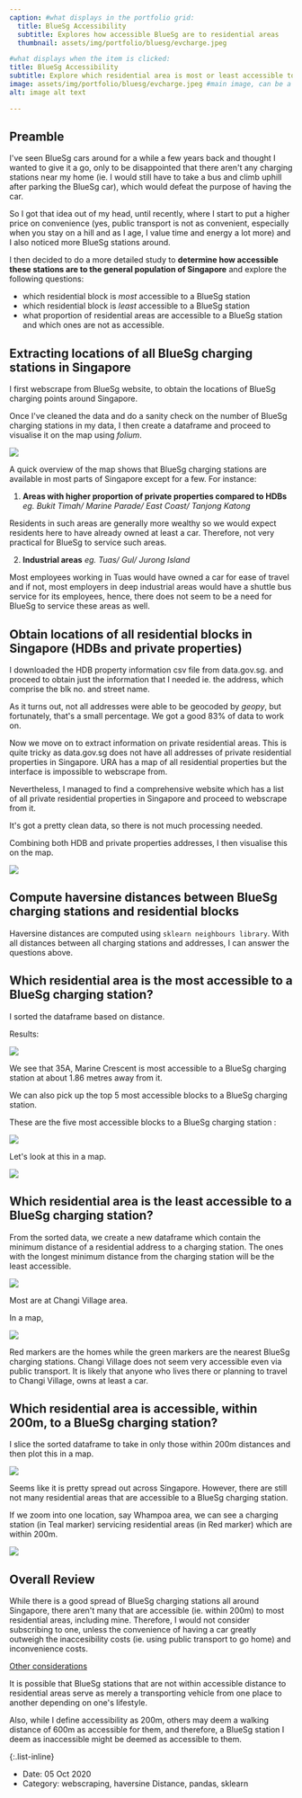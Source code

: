 ```yaml
---
caption: #what displays in the portfolio grid:
  title: BlueSg Accessibility
  subtitle: Explores how accessible BlueSg are to residential areas
  thumbnail: assets/img/portfolio/bluesg/evcharge.jpeg

#what displays when the item is clicked:
title: BlueSg Accessibility
subtitle: Explore which residential area is most or least accessible to a BlueSg station and which proportion of residential areas are accessible to a BlueSg stations and which ones are not as accessible.
image: assets/img/portfolio/bluesg/evcharge.jpeg #main image, can be a link or a file in assets/img/portfolio
alt: image alt text

---
```


## Preamble

I've seen BlueSg cars around for a while a few years back and thought I wanted to give it a go, only to be disappointed that there aren't any charging stations near my home (ie. I would still have to take a bus and climb uphill after parking the BlueSg car), which would defeat the purpose of having the car.

So I got that idea out of my head, until recently, where I start to put a higher price on convenience (yes, public transport is not as convenient, especially when you stay on a hill and as I age, I value time and energy a lot more) and I also noticed more BlueSg stations around.

I then decided to do a more detailed study to **determine how accessible these stations are to the general population of Singapore** and explore the following questions:

- which residential block is *most* accessible to a BlueSg station
- which residential block is *least* accessible to a BlueSg station
- what proportion of residential areas are accessible to a BlueSg station and which ones are not as accessible.

## Extracting locations of all BlueSg charging stations in Singapore

I first webscrape from BlueSg website, to obtain the locations of BlueSg charging points around Singapore.

Once I've cleaned the data and do a sanity check on the number of BlueSg charging stations in my data, I then create a dataframe and proceed to visualise it on the map using *folium*.

![](assets/img/portfolio/bluesg/chrgstnplot.jpeg)

A quick overview of the map shows that BlueSg charging stations are available in most parts of Singapore except for a few. For instance:

1. **Areas with higher proportion of private properties compared to HDBs** *eg. Bukit Timah/ Marine Parade/ East Coast/ Tanjong Katong*

Residents in such areas are generally more wealthy so we would expect residents here to have already owned at least a car. Therefore, not very practical for BlueSg to service such areas.


2. **Industrial areas** *eg. Tuas/ Gul/ Jurong Island*

Most employees working in Tuas would have owned a car for ease of travel and if not, most employers in deep industrial areas would have a shuttle bus service for its employees, hence, there does not seem to be a need for BlueSg to service these areas as well.

## Obtain locations of all residential blocks in Singapore (HDBs and private properties)

I downloaded the HDB property information csv file from data.gov.sg. and proceed to obtain just the information that I needed ie. the address, which comprise the blk no. and street name.

As it turns out, not all addresses were able to be geocoded by *geopy*, but fortunately, that's a small percentage. We got a good 83% of data to work on.

Now we move on to extract information on private residential areas. This is quite tricky as data.gov.sg does not have all addresses of private residential properties in Singapore. URA has a map of all residential properties but the interface is impossible to webscrape from.

Nevertheless, I managed to find a comprehensive website which has a list of all private residential properties in Singapore and proceed to webscrape from it.

It's got a pretty clean data, so there is not much processing needed.

Combining both HDB and private properties addresses, I then visualise this on the map.

![](assets/img/portfolio/bluesg/residentialplot.jpeg)

## Compute haversine distances between BlueSg charging stations and residential blocks

Haversine distances are computed using `sklearn neighbours library`. With all distances between all charging stations and addresses, I can answer the questions above.

## Which residential area is the most accessible to a BlueSg charging station?

I sorted the dataframe based on distance.

Results:

![](assets/img/portfolio/bluesg/mostaccessible.jpeg)

We see that 35A, Marine Crescent is most accessible to a BlueSg charging station at about 1.86 metres away from it.

We can also pick up the top 5 most accessible blocks to a BlueSg charging station.

These are the five most accessible blocks to a BlueSg charging station :

![](assets/img/portfolio/bluesg/5mostaccessible.jpeg)

Let's look at this in a map.

![](assets/img/portfolio/bluesg/5mostaccessibleplot.jpeg)

## Which residential area is the least accessible to a BlueSg charging station?

From the sorted data, we create a new dataframe which contain the minimum distance of a residential address to a charging station. The ones with the longest minimum distance from the charging station will be the least accessible.

![](assets/img/portfolio/bluesg/leastaccessible5.png)

Most are at Changi Village area.

In a map,

![](assets/img/portfolio/bluesg/leastaccessible5plot.png)

Red markers are the homes while the green markers are the nearest BlueSg charging stations. Changi Village does not seem very accessible even via public transport. It is likely that anyone who lives there or planning to travel to Changi Village, owns at least a car.

## Which residential area is accessible, within 200m, to a BlueSg charging station?

I slice the sorted dataframe to take in only those within 200m distances and then plot this in a map.

![](assets/img/portfolio/bluesg/accessible200mplot1.png)

Seems like it is pretty spread out across Singapore. However, there are still not many residential areas that are accessible to a BlueSg charging station.

If we zoom into one location, say Whampoa area, we can see a charging station (in Teal marker) servicing residential areas (in Red marker) which are within 200m.

![](assets/img/portfolio/bluesg/accessible200mplot2.png)

## Overall Review

While there is a good spread of BlueSg charging stations all around Singapore, there aren't many that are accessible (ie. within 200m) to most residential areas, including mine. Therefore, I would not consider subscribing to one, unless the convenience of having a car greatly outweigh the inaccesibility costs (ie. using public transport to go home) and inconvenience costs.

<u>Other considerations</u>

It is possible that BlueSg stations that are not within accessible distance to residential areas serve as merely a transporting vehicle from one place to another depending on one's lifestyle.

Also, while I define accessibility as 200m, others may deem a walking distance of 600m as accessible for them, and therefore, a BlueSg station I deem as inaccessible might be deemed as accessible to them.  

{:.list-inline}
- Date: 05 Oct 2020
- Category: webscraping, haversine Distance, pandas, sklearn
